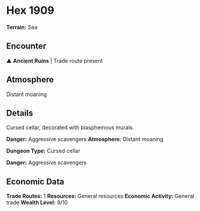# Hex 1909

**Terrain:** Sea

## Encounter
▲ **Ancient Ruins** | Trade route present

## Atmosphere
Distant moaning

## Details
Cursed cellar, decorated with blasphemous murals.

**Danger:** Aggressive scavengers
**Atmosphere:** Distant moaning



**Dungeon Type:** Cursed cellar

**Danger:** Aggressive scavengers

## Economic Data
**Trade Routes:** 1
**Resources:** General resources
**Economic Activity:** General trade
**Wealth Level:** 9/10
